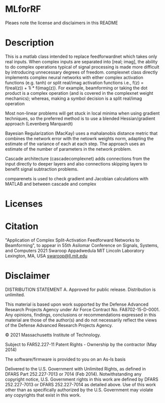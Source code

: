 # MLforRF
Pleaes note the license and disclaimers in this README

# Description

This is a matlab class intended to replace feedforwardnet which takes only real inputs.
When complex inputs are separated into [real; imag], the ability to do complex operations 
typical of signal processing is made more difficult by introducing unnecessary degrees of 
freedom.  complexnet class directly implements complex neural networks with either complex
activation functions (e.g. tanh) or split real/imag activation functions 
i.e., f(z) =  f(real(z)) + 1i * f(imag(z)).  For example, beamforming or taking the dot 
product is a complex operation (and is covered in the complexnet weight mechanics); 
whereas, making a symbol decision is a split real/imag operation

Most non-linear problems will get stuck in local minima when using gradient techniques, so 
the preferred method is to use a blended Hessian/gradient approach (Levenberg Marquardt)

Bayesian Regularization (MacKay) uses a mahalanobis distance metric that combines the network
error with the netowrk weights norm, adapting the estimate of the variance of each at each 
step.  The approach uses an estimate of the number of parameters in the network problem.

Cascade architecture (cascadecomplexnet) adds connections from the input directly to deeper 
layers and also connections skipping layers to benefit signal subtraction problems.

comparenets is used to check gradient and Jacobian calculations with MATLAB and between 
cascade and complex


# Licenses

# Citation
"Application of Complex Split-Activation Feedforward Networks to Beamforming", 
to appear in 55th Asilomar Conference on Signals, Systems, and Computers 2021
Swaroop Appadwedula
MIT Lincoln Laboratory
Lexington, MA, USA
swaroop@ll.mit.edu


# Disclaimer
DISTRIBUTION STATEMENT A. Approved for public release. Distribution is unlimited.

This material is based upon work supported by the Defense Advanced Research Projects Agency under Air Force Contract No. FA8702-15-D-0001. Any opinions, findings, conclusions or recommendations expressed in this material are those of the author(s) and do not necessarily reflect the views of the Defense Advanced Research Projects Agency.

© 2021 Massachusetts Institute of Technology.

Subject to FAR52.227-11 Patent Rights - Ownership by the contractor (May 2014)

The software/firmware is provided to you on an As-Is basis

Delivered to the U.S. Government with Unlimited Rights, as defined in DFARS Part 252.227-7013 or 7014 (Feb 2014). Notwithstanding any copyright notice, U.S. Government rights in this work are defined by DFARS 252.227-7013 or DFARS 252.227-7014 as detailed above. Use of this work other than as specifically authorized by the U.S. Government may violate any copyrights that exist in this work.
